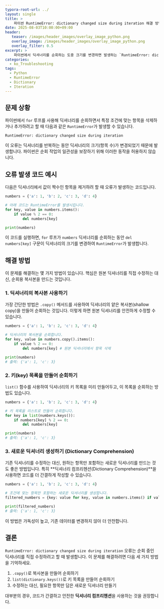 ```yaml
---
typora-root-url: ../
layout: single
title: >
    파이썬 RuntimeError: dictionary changed size during iteration 해결 방법
date: 2025-08-03T10:00:00+09:00
header:
   teaser: /images/header_images/overlay_image_python.png
   overlay_image: /images/header_images/overlay_image_python.png
   overlay_filter: 0.5
excerpt: >
    파이썬에서 딕셔너리를 순회하는 도중 크기를 변경하면 발생하는 `RuntimeError: dictionary changed size during iteration` 오류의 원인과 해결 방법을 알아봅니다.
categories:
  - ko_Troubleshooting
tags:
  - Python
  - RuntimeError
  - Dictionary
  - Iteration
---
```


## 문제 상황

파이썬에서 `for` 루프를 사용해 딕셔너리를 순회하면서 특정 조건에 맞는 항목을 삭제하거나 추가하려고 할 때 다음과 같은 `RuntimeError`가 발생할 수 있습니다.

```
RuntimeError: dictionary changed size during iteration
```

이 오류는 딕셔너리를 반복하는 동안 딕셔너리의 크기(항목 수)가 변경되었기 때문에 발생합니다. 파이썬은 순회 작업의 일관성을 보장하기 위해 이러한 동작을 허용하지 않습니다.

## 오류 발생 코드 예시

다음은 딕셔너리에서 값이 짝수인 항목을 제거하려 할 때 오류가 발생하는 코드입니다.

```python
numbers = {'a': 1, 'b': 2, 'c': 3, 'd': 4}

# 아래 코드는 RuntimeError를 발생시킵니다.
for key, value in numbers.items():
    if value % 2 == 0:
        del numbers[key]

print(numbers)
```

이 코드를 실행하면, `for` 루프가 `numbers` 딕셔너리를 순회하는 동안 `del numbers[key]` 구문이 딕셔너리의 크기를 변경하여 `RuntimeError`가 발생합니다.

## 해결 방법

이 문제를 해결하는 몇 가지 방법이 있습니다. 핵심은 원본 딕셔너리를 직접 수정하는 대신, 순회용 복사본을 만드는 것입니다.

### 1. 딕셔너리의 복사본 사용하기

가장 간단한 방법은 `.copy()` 메서드를 사용하여 딕셔너리의 얕은 복사본(shallow copy)을 만들어 순회하는 것입니다. 이렇게 하면 원본 딕셔너리를 안전하게 수정할 수 있습니다.

```python
numbers = {'a': 1, 'b': 2, 'c': 3, 'd': 4}

# 딕셔너리의 복사본을 순회합니다.
for key, value in numbers.copy().items():
    if value % 2 == 0:
        del numbers[key] # 원본 딕셔너리에서 항목 삭제

print(numbers)
# 출력: {'a': 1, 'c': 3}
```

### 2. 키(key) 목록을 만들어 순회하기

`list()` 함수를 사용하여 딕셔너리의 키 목록을 미리 만들어두고, 이 목록을 순회하는 방법도 있습니다.

```python
numbers = {'a': 1, 'b': 2, 'c': 3, 'd': 4}

# 키 목록을 리스트로 만들어 순회합니다.
for key in list(numbers.keys()):
    if numbers[key] % 2 == 0:
        del numbers[key]

print(numbers)
# 출력: {'a': 1, 'c': 3}
```

### 3. 새로운 딕셔너리 생성하기 (Dictionary Comprehension)

기존 딕셔너리를 수정하는 대신, 원하는 항목만 포함하는 새로운 딕셔너리를 만드는 것도 좋은 방법입니다. 특히 **딕셔너리 컴프리헨션(Dictionary Comprehension)**을 사용하면 코드를 더 간결하게 작성할 수 있습니다.

```python
numbers = {'a': 1, 'b': 2, 'c': 3, 'd': 4}

# 조건에 맞는 항목만 포함하는 새로운 딕셔너리를 생성합니다.
filtered_numbers = {key: value for key, value in numbers.items() if value % 2 != 0}

print(filtered_numbers)
# 출력: {'a': 1, 'c': 3}
```

이 방법은 가독성이 높고, 기존 데이터를 변경하지 않아 더 안전합니다.

## 결론

`RuntimeError: dictionary changed size during iteration` 오류는 순회 중인 딕셔너리를 직접 수정하려고 할 때 발생합니다. 이 문제를 해결하려면 다음 세 가지 방법을 기억하세요.

1.  `.copy()`로 복사본을 만들어 순회하기
2.  `list(dictionary.keys())`로 키 목록을 만들어 순회하기
3.  수정하는 대신, 필요한 항목만 담은 새로운 딕셔너리 만들기

대부분의 경우, 코드가 간결하고 안전한 **딕셔너리 컴프리헨션**을 사용하는 것을 권장합니다.
